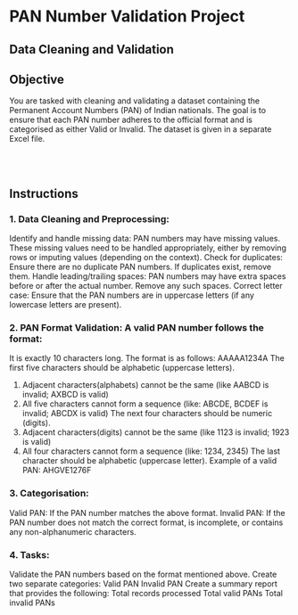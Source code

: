 

# PAN Number Validation Project

## Data Cleaning and Validation
## Objective
You are tasked with cleaning and validating a dataset containing the Permanent
Account Numbers (PAN) of Indian nationals. The goal is to ensure that each PAN
number adheres to the official format and is categorised as either Valid or Invalid.
The dataset is given in a separate Excel file.

<br><br>

## Instructions

### 1. Data Cleaning and Preprocessing:
Identify and handle missing data: PAN numbers may have missing values.
These missing values need to be handled appropriately, either by
removing rows or imputing values (depending on the context).
Check for duplicates: Ensure there are no duplicate PAN numbers. If
duplicates exist, remove them.
Handle leading/trailing spaces: PAN numbers may have extra spaces
before or after the actual number. Remove any such spaces.
Correct letter case: Ensure that the PAN numbers are in uppercase letters
(if any lowercase letters are present).
<br>
### 2. PAN Format Validation: A valid PAN number follows the format:
It is exactly 10 characters long.
The format is as follows: AAAAA1234A
The first five characters should be alphabetic (uppercase letters).
1. Adjacent characters(alphabets) cannot be the same (like AABCD is
invalid; AXBCD is valid)
2. All five characters cannot form a sequence (like: ABCDE, BCDEF is
invalid; ABCDX is valid)
The next four characters should be numeric (digits).
1. Adjacent characters(digits) cannot be the same (like 1123 is invalid;
1923 is valid)
2. All four characters cannot form a sequence (like: 1234, 2345)
The last character should be alphabetic (uppercase letter).
Example of a valid PAN: AHGVE1276F

### 3. Categorisation:
Valid PAN: If the PAN number matches the above format.
Invalid PAN: If the PAN number does not match the correct format, is
incomplete, or contains any non-alphanumeric characters.

### 4. Tasks:
Validate the PAN numbers based on the format mentioned above.
Create two separate categories:
Valid PAN
Invalid PAN
Create a summary report that provides the following:
Total records processed
Total valid PANs
Total invalid PANs












